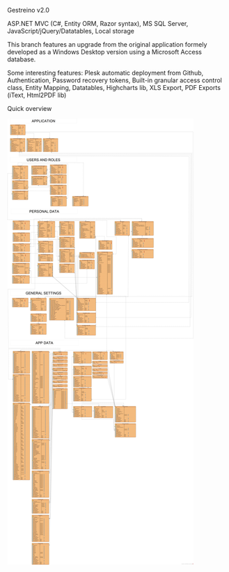Gestreino v2.0

ASP.NET MVC (C#, Entity ORM, Razor syntax), MS SQL Server, JavaScript/jQuery/Datatables, Local storage

This branch features an upgrade from the original application formely developed as a Windows Desktop version using a Microsoft Access database.

Some interesting features: Plesk automatic deployment from Github, Authentication, Password recovery tokens, Built-in granular access control class, Entity Mapping, Datatables, Highcharts lib, XLS Export, PDF Exports (iText, Html2PDF lib)

Quick overview

<img src="https://github.com/heraldosonhi/Gestreino/blob/master/Gestreino/GestreinoERD.jpg">
